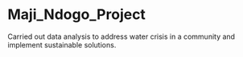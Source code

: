 # Maji_Ndogo_Project
Carried out data analysis to address water crisis in a community and implement sustainable solutions.
